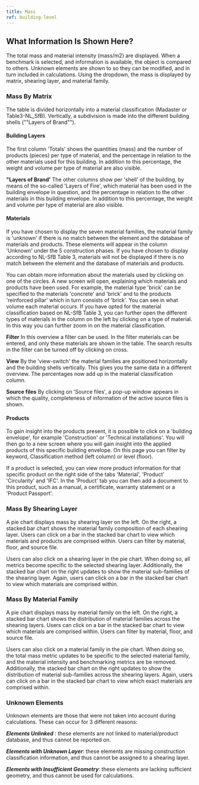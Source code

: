 ```yaml
---
title: Mass
ref: building-level
---
```


## What Information Is Shown Here?
The total mass and material intensity (mass/m2) are displayed. When a benchmark is selected, and information is available, the object is compared to others. Unknown elements are shown to so they can be modified, and in turn included in calculations. Using the dropdown, the mass is displayed by matrix, shearing layer, and material family. 

### Mass By Matrix
The table is divided horizontally into a material classification (Madaster or Table3-NL_SfB). Vertically, a subdivision is made into the different building shells (""Layers of Brand"").

#### Building Layers
The first column 'Totals' shows the quantities (mass) and the number of products (pieces) per type of material, and the percentage in relation to the other materials used for this building. In addition to this percentage, the weight and volume per type of material are also visible.

**"Layers of Brand'** The other columns show per 'shell' of the building, by means of the so-called 'Layers of Fire', which material has been used in the building envelope in question, and the percentage in relation to the other materials in this building envelope. In addition to this percentage, the weight and volume per type of material are also visible.

#### Materials
If you have chosen to display the seven material families, the material family is 'unknown' if there is no match between the element and the database of materials and products. These elements will appear in the column 'Unknown' under the 5 construction phases. If you have chosen to display according to NL-SfB Table 3, materials will not be displayed if there is no match between the element and the database of materials and products.

You can obtain more information about the materials used by clicking on one of the circles. A new screen will open, explaining which materials and products have been used. For example, the material type 'brick' can be specified to the materials 'concrete' and 'brick' and to the products 'reinforced pillar' which in turn consists of 'brick'. You can see in what volume each material occurs. If you have opted for the material classification based on NL-SfB Table 3, you can further open the different types of materials in the column on the left by clicking on a type of material. In this way you can further zoom in on the material classification.

**Filter**
In this overview a filter can be used. In the filter materials can be entered, and only these materials are shown in the table. The search results in the filter can be turned off by clicking on cross.

**View** 
By the 'view-switch' the material families are positioned horizontally and the building shells vertically. This gives you the same data in a different overview. The percentages now add up in the material classification column.

**Source files** 
By clicking on 'Source files', a pop-up window appears in which the quality, completeness of information of the active source files is shown.


#### Products
To gain insight into the products present, it is possible to click on a 'building envelope', for example 'Construction' or 'Technical installations'. You will then go to a new screen where you will gain insight into the applied products of this specific building envelope. On this page you can filter by keyword, Classification method (left column) or level (floor).

If a product is selected, you can view more product information for that specific product on the right side of the tabs 'Material', 'Product' 'Circularity' and 'IFC'. In the 'Product' tab you can then add a document to this product, such as a manual, a certificate, warranty statement or a 'Product Passport'.

### Mass By Shearing Layer
A pie chart displays mass by shearing layer on the left. On the right, a stacked bar chart shows the material family composition of each shearing layer. Users can click on a bar in the stacked bar chart to view which materials and products are comprised within. Users can filter by material, floor, and source file.

Users can also click on a shearing layer in the pie chart. When doing so, all metrics become specific to the selected shearing layer. Additionally, the stacked bar chart on the right updates to show the material sub-families of the shearing layer. Again, users can click on a bar in the stacked bar chart to view which materials are comprised within. 

### Mass By Material Family
A pie chart displays mass by material family on the left. On the right, a stacked bar chart shows the distribution of material families across the shearing layers. Users can click on a bar in the stacked bar chart to view which materials are comprised within. Users can filter by material, floor, and source file.

Users can also click on a material family in the pie chart. When doing so, the total mass metric updates to be specific to the selected material family, and the material intensity and benchmarking metrics are be removed. Additionally, the stacked bar chart on the right updates to show the distribution of material sub-families across the shearing layers. Again, users can click on a bar in the stacked bar chart to view which exact materials are comprised within. 

### Unknown Elements
Unknown elements are those that were not taken into account during calculations. These can occur for 3 different reasons:

__*Elements Unlinked*__ : these elements are not linked to material/product database, and thus cannot be reported on.

__*Elements with Unknown Layer*__: these elements are missing construction classification information, and thus cannot be assigned to a shearing layer.

__*Elements with Insufficient Geometry*__: these elements are lacking sufficient geometry, and thus cannot be used for calculations.
